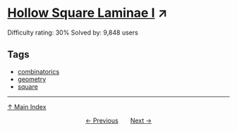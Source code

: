 # [Hollow Square Laminae I](https://projecteuler.net/problem=173) ↗️

Difficulty rating: 30%
Solved by: 9,848 users
## Tags

- [combinatorics](../tags/combinatorics.md)
- [geometry](../tags/geometry.md)
- [square](../tags/square.md)



---

[↑ Main Index](../README.md)


<div align=center><a href='172.md'>← Previous</a> &nbsp;&nbsp; &nbsp;&nbsp;  <a href='174.md'>Next →</a></div>
